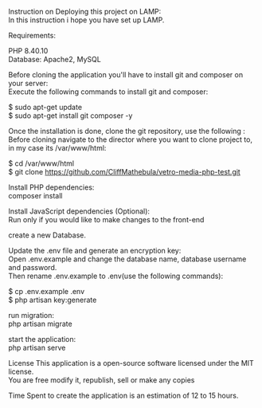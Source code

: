 Instruction on Deploying this project on LAMP:<br/>
In this instruction i hope you have set up LAMP.


Requirements:

PHP 8.40.10<br/>
Database: Apache2, MySQL

Before cloning the application you'll have to install git and composer on your server: <br/>
Execute the following commands to install git and composer:<br/>

$ sudo apt-get update<br/>
$ sudo apt-get install git composer -y<br/>

Once the installation is done, clone the git repository, use the following :<br/>
Before cloning navigate to the director where you want to clone project to, in my case its /var/www/html:<br/>

$ cd /var/www/html <br/>
$ git clone https://github.com/CliffMathebula/vetro-media-php-test.git<br/>

Install PHP dependencies:<br/>
composer install

Install JavaScript dependencies (Optional):<br/>
Run only if you would like to make changes to the front-end<br/>

create a new Database.

Update the .env file and generate an encryption key:<br/>
Open .env.example and change the database name, database username and password.<br/>
Then rename .env.example to .env(use the following commands):<br/>

$ cp .env.example .env<br/>
$ php artisan key:generate <br/>

run migration:<br/>
php artisan migrate<br/>

start the application:<br/>
php artisan serve<br/>

License This application is a open-source software licensed under the MIT license.<br/>
You are free modify it, republish, sell or make any copies<br/>

Time Spent to create the application is an estimation of 12 to 15 hours.
